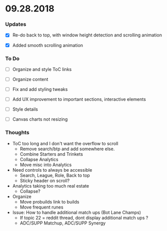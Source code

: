 # 09.28.2018


### Updates

- [x] Re-do back to top, with window height detection and scrolling animation
- [x] Added smooth scrolling animation


### To Do

- [ ] Organize and style ToC links
- [ ] Organize content
- [ ] Fix and add styling tweaks
- [ ] Add UX improvement to important sections, interactive elements
- [ ] Style details
- [ ] Canvas charts not resizing


### Thoughts

* ToC too long and I don't want the overflow to scroll
    - Remove search/btp and add somewhere else.
    - Combine Starters and Trinkets
    - Collapse Analytics
    - Move misc into Analytics
* Need controls to always be accessible
    - Search, League, Role, Back to top
    - Sticky header on scroll?
* Analytics taking too much real estate
    - Collapse?
* Organize
    - Move probuilds link to builds
    - Move frequent runes
* Issue: How to handle additional match ups (Bot Lane Champs)
    - If topic 22 = reddit thread, dont display additional match ups ?
    - ADC/SUPP Matchup, ADC/SUPP Synergy
